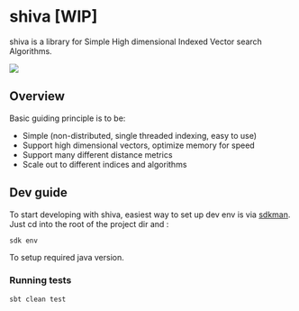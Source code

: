 # shiva [WIP]
shiva is a library for Simple High dimensional Indexed Vector search Algorithms.

![](https://img.shields.io/github/license/saucam/shiva)

## Overview

Basic guiding principle is to be:
- Simple (non-distributed, single threaded indexing, easy to use)
- Support high dimensional vectors, optimize memory for speed
- Support many different distance metrics
- Scale out to different indices and algorithms

## Dev guide

To start developing with shiva, easiest way to set up dev env is via [sdkman](https://sdkman.io/). Just cd into the root of the project dir and :

```
sdk env
```

To setup required java version.

### Running tests

```
sbt clean test
```
